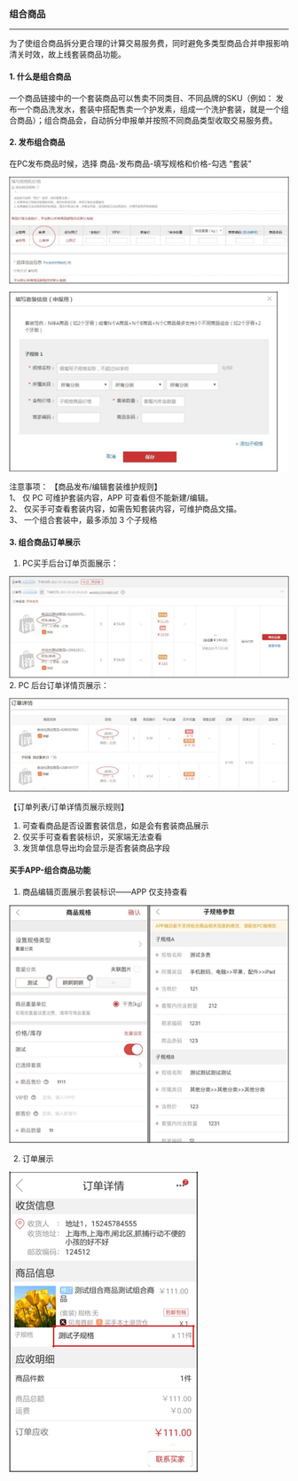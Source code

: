 ### 组合商品

---

为了使组合商品拆分更合理的计算交易服务费，同时避免多类型商品合并申报影响清关时效，故上线套装商品功能。

#### 1.  什么是组合商品

一个商品链接中的一个套装商品可以售卖不同类目、不同品牌的SKU（例如：
发布一个商品洗发水，套装中搭配售卖一个护发素，组成一个洗护套装，就是一个组合商品）；组合商品会，自动拆分申报单并按照不同商品类型收取交易服务费。

#### 2. 发布组合商品

在PC发布商品时候，选择 商品-发布商品-填写规格和价格-勾选 “套装”

  ![](/product-management/images/bundle1.png)

注意事项：
【商品发布/编辑套装维护规则】  
1、 仅 PC 可维护套装内容，APP 可查看但不能新建/编辑。  
2、 仅买手可查看套装内容，如需告知套装内容，可维护商品文描。  
3、 一个组合套装中，最多添加 3 个子规格

#### 3. 组合商品订单展示

1. PC买手后台订单页面展示：

  ![](/product-management/images/bundle2.png)
2. PC 后台订单详情页展示：

  ![](/product-management/images/bundle3.png)

【订单列表/订单详情页展示规则】

1. 可查看商品是否设置套装信息，如是会有套装商品展示
2. 仅买手可查看套装标识，买家端无法查看
3. 发货单信息导出均会显示是否套装商品字段


#### 买手APP-组合商品功能

1. 商品编辑页面展示套装标识——APP 仅支持查看

  ![](/product-management/images/bundle4.png)

2. 订单展示

  ![](/product-management/images/bundle5.png)




